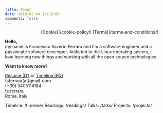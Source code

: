 ```yaml
---
title: About
date: 2018-02-04 13:15:05
comments: false
---
```

<div style="text-align:right">
    <i class="fas fa-cookie" aria-hidden="true"></i> [Cookie](/cookie-policy/)
    <i class="fas fa-gavel" aria-hidden="true"></i> [Terms](/terms-and-conditions/)
</div>

**Hello,**  
my name is Francesco Saverio Ferrara and I'm a software engineer and a passionate software developer. Addicted to the Linux operating system, I love learning new things and working with all the open source technologies.

**Want to know more?**

<i class="fas fa-file-alt" aria-hidden="true"></i> [Résumé (IT)](/downloads/fsferrara-cv-it.pdf) or [Timeline (EN)](/timeline/)  
<i class="fas fa-envelope" aria-hidden="true"></i> fsferrara(at)gmail-com  
<i class="fas fa-phone" aria-hidden="true"></i> (+39) 3405114184  
<i class="fab fa-skype" aria-hidden="true"></i> fs.ferrara  
<i class="fas fa-map-marker" aria-hidden="true"></i> Rome, Italy  



  Timeline: /timeline/
  Readings: /readings/
  Talks: /talks/
  Projects: /projects/